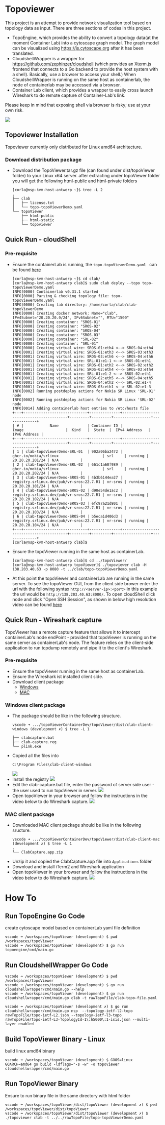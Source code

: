 
# Topoviewer
This project is an attempt to provide network visualization tool based on topology data as input.
There are three sections of codes in this project.
- TopoEngine, which provides the ability to convert a topology data(at the moment Container Lab) into a cytoscape graph model. The graph model can be visualized using https://js.cytoscape.org after it has been translated.
- CloudshellWrapper is a wrapper for https://github.com/zephinzer/cloudshell (which provides an Xterm.js frontend that connects to a Go backend to provide the host system with a shell). Basically, use a browser to access your shell.) When CloudshellWrapper is running on the same host as containerlab, the node of containerlab may be accessed via a browser.
- Container Lab client, which provides a wrapper to easily cross launch Wireshark to do remote capture of Container-Lab's link.

Please keep in mind that exposing shell via browser is risky; use at your own risk.

![](https://github.com/asadarafat/topoViewer/blob/development/docs/topoViewer.gif)


## Topoviewer Installation
Topoviewer currently only distributed for Linux amd64 architecture.

### Download distribution package
- Download the TopoViewer.tar.gz file (can found under dist/topoViewer folder) to your Linux x64 server.
after extracting under topoViewer folder you will get the following html-public and html-private folders

    ```Shell
    [corla@nsp-kvm-host-antwerp ~]$ tree -L 2
    .
    ├── clab
    │   ├── license.txt
    │   └── topo-topoViewerDemo.yaml
    └── topoViewer
        ├── html-public
        ├── html-static
        └── topoviewer
    ```

## Quick Run - cloudShell
### Pre-requisite
- Ensure the containerLab is running, the ``topo-topoViewerDemo.yaml `` can be found [here](https://github.com/asadarafat/topoViewer/blob/development/rawTopoFile/topo-topoViewerDemo.yaml "here")
    ```Shell
    [corla@nsp-kvm-host-antwerp ~]$ cd clab/
    [corla@nsp-kvm-host-antwerp clab]$ sudo clab deploy --topo topo-topoViewerDemo.yaml 
    INFO[0000] Containerlab v0.31.1 started                 
    INFO[0000] Parsing & checking topology file: topo-topoViewerDemo.yaml 
    INFO[0000] Creating lab directory: /home/corla/clab/clab-topoViewerDemo 
    INFO[0000] Creating docker network: Name="clab", IPv4Subnet="20.20.20.0/24", IPv6Subnet="", MTU="1500" 
    INFO[0000] Creating container: "SROS-01"                
    INFO[0000] Creating container: "SROS-02"                
    INFO[0000] Creating container: "SROS-04"                
    INFO[0000] Creating container: "SROS-03"                
    INFO[0000] Creating container: "SRL-02"                 
    INFO[0000] Creating container: "SRL-01"                 
    INFO[0000] Creating virtual wire: SROS-01:eth4 <--> SROS-04:eth4 
    INFO[0001] Creating virtual wire: SROS-01:eth3 <--> SROS-03:eth3 
    INFO[0001] Creating virtual wire: SROS-03:eth6 <--> SROS-04:eth6 
    INFO[0001] Creating virtual wire: SRL-01:e1-1 <--> SROS-01:eth1 
    INFO[0001] Creating virtual wire: SROS-01:eth2 <--> SROS-02:eth2 
    INFO[0001] Creating virtual wire: SROS-02:eth4 <--> SROS-03:eth4 
    INFO[0001] Creating virtual wire: SRL-01:e1-2 <--> SROS-02:eth1 
    INFO[0001] Creating virtual wire: SROS-02:eth5 <--> SROS-04:eth5 
    INFO[0001] Creating virtual wire: SROS-04:eth2 <--> SRL-02:e1-4 
    INFO[0001] Creating virtual wire: SROS-03:eth1 <--> SRL-02:e1-3 
    INFO[0002] Running postdeploy actions for Nokia SR Linux 'SRL-01' node 
    INFO[0002] Running postdeploy actions for Nokia SR Linux 'SRL-02' node 
    INFO[0014] Adding containerlab host entries to /etc/hosts file 
    +---+-----------------------------+--------------+------------------------------------------+---------+---------+-----------------+--------------+
    | # |            Name             | Container ID |                  Image                   |  Kind   |  State  |  IPv4 Address   | IPv6 Address |
    +---+-----------------------------+--------------+------------------------------------------+---------+---------+-----------------+--------------+
    | 1 | clab-topoViewerDemo-SRL-01  | 902a06ba2472 | ghcr.io/nokia/srlinux                    | srl     | running | 20.20.20.201/24 | N/A          |
    | 2 | clab-topoViewerDemo-SRL-02  | 661c1a60f989 | ghcr.io/nokia/srlinux                    | srl     | running | 20.20.20.202/24 | N/A          |
    | 3 | clab-topoViewerDemo-SROS-01 | 4b3b6144ea27 | registry.srlinux.dev/pub/vr-sros:22.7.R1 | vr-sros | running | 20.20.20.101/24 | N/A          |
    | 4 | clab-topoViewerDemo-SROS-02 | d90e54de1ac2 | registry.srlinux.dev/pub/vr-sros:22.7.R1 | vr-sros | running | 20.20.20.102/24 | N/A          |
    | 5 | clab-topoViewerDemo-SROS-03 | efc97a21d801 | registry.srlinux.dev/pub/vr-sros:22.7.R1 | vr-sros | running | 20.20.20.103/24 | N/A          |
    | 6 | clab-topoViewerDemo-SROS-04 | b5eca1d406d3 | registry.srlinux.dev/pub/vr-sros:22.7.R1 | vr-sros | running | 20.20.20.104/24 | N/A          |
    +---+-----------------------------+--------------+------------------------------------------+---------+---------+-----------------+--------------+
    [corla@nsp-kvm-host-antwerp clab]$ 
    ```
- Ensure the topoViewer running in the same host as containerLab.
    ```Shell
    [corla@nsp-kvm-host-antwerp clab]$ cd ../topoViewer/
    [corla@nsp-kvm-host-antwerp topoViewer]$ ./topoviewer clab -H 138.203.40.63 -p 8080 -t ../clab/topo-topoViewerDemo.yaml
    ```

 - At this point the topoViewer and containerLab are running in the same server.
To see the topoViewer GUI, from the client side brower enter the url with the following syntax ``http://<server-ip>:<port>``
in this example the url would be ``http://138.203.40.63:8080/``. To open cloudShell click node and click "Open SSH Session", as shown in below high resolution video can be found [here](https://github.com/asadarafat/topoViewer/blob/development/docs/topoViewer.mp4 "here")

## Quick Run - Wireshark capture
TopoViewer has a remote capture feature that allows it to intercept containerLab's node endPoint - provided that topoViewer is running on the same server as containerLab's node.
The feature relies on the client-side application to run tcpdump remotely and pipe it to the client's Wireshark.

### Pre-requisite
- Ensure the topoViewer running in the same host as containerLab.
- Ensure the Wireshark ist installed client side.
- Download client package 
    - [Windows](https://github.com/asadarafat/topoViewer/tree/main/dist/clab-client-windows "here for windows") 
    - [MAC](https://github.com/asadarafat/topoViewer/tree/main/dist/clab-client-mac "here for MAC") 


### Windows client package
- The package should be like in the following structure.
    ```Shell
    vscode ➜ .../topoViewerContainerDev/topoViewer/dist/clab-client-windows (development ✗) $ tree -L 1

    ├── clabcapture.bat
    ├── clab-capture.reg
    └── plink.exe
    ```
- Copied all the files into
    ```Shell
    C:\Program Files\clab-client-windows
    ```
    ![](https://github.com/asadarafat/topoViewer/blob/development/docs/windows-client-package.png)
- Install the registry
    ![](https://github.com/asadarafat/topoViewer/blob/development/docs/windows-client-package-install-registry.png)
- Edit the clab-capture.bat file, enter the password of server side user - the user used to run topoViewer in server.
    ![](https://github.com/asadarafat/topoViewer/blob/development/docs/windows-client-package-edit-client-capture-bat-passord.png)
- Open topoViewer in your browser and follow the instructions in the video below to do Wireshark capture.
        ![](https://github.com/asadarafat/topoViewer/blob/development/docs/windows-client-package-edit-client-capture-wireshark.gif)


### MAC client package
- Downloaded MAC client package should be like in the following sructure.
    ```Shell
    vscode ➜ .../topoViewerContainerDev/topoViewer/dist/clab-client-mac (development ✗) $ tree -L 1
    .
    └── ClabCapture.app.zip
    ```
- Unzip it and copied the ClabCapture.app file into ``Applications`` folder
- Download and install iTerm2 and Wireshark application
 - Open topoViewer in your browser and follow the instructions in the video below to do Wireshark capture.
    ![](https://github.com/asadarafat/topoViewer/blob/development/docs/mac-client-package-edit-client-capture-wireshark.gif)


# How To 
## Run TopoEngine Go Code
create cytoscape model based on containerLab yaml file definition
```Shell
vscode ➜ /workspaces/topoViewer (development) $ pwd
/workspaces/topoViewer
vscode ➜ /workspaces/topoViewer (development) $ go run topoengine/cmd/main.go 
```

## Run CloudshellWrapper Go Code
```Shell
vscode ➜ /workspaces/topoViewer (development) $ pwd
/workspaces/topoViewer
vscode ➜ /workspaces/topoViewer (development) $ go run cloudshellwrapper/cmd/main.go --help
vscode ➜ /workspaces/topoViewer (development) $ go run cloudshellwrapper/cmd/main.go clab -t rawTopoFile/clab-topo-file.yaml 
```


```Shell
vscode ➜ /workspaces/topoViewer (development ✗) $ go run cloudshellwrapper/cmd/main.go nsp  --topology-ietf-l2-topo  rawTopoFile/topo-ietf-L2.json --topology-ietf-l3-topo rawTopoFile/topo-ietf-L3-TopologyId-1\:65000\:1-isis.json --multi-layer enabled
```


## Build TopoViewer Binary - Linux
build linux amd64 binary
```Shell
vscode ➜ /workspaces/topoViewer (development) $ GOOS=linux GOARCH=amd64 go build -ldflags="-s -w" -o topoviewer cloudshellwrapper/cmd/main.go 
```

## Run TopoViewer Binary 
Ensure to run binary file in the same directory with html folder
```Shell
vscode ➜ /workspaces/topoViewer/dist/topoViewer (development ✗) $ pwd
/workspaces/topoViewer/dist/topoViewer
vscode ➜ /workspaces/topoViewer/dist/topoViewer (development ✗) $ ./topoviewer clab -t ../../rawTopoFile/topo-topoViewerDemo.yaml 
```
